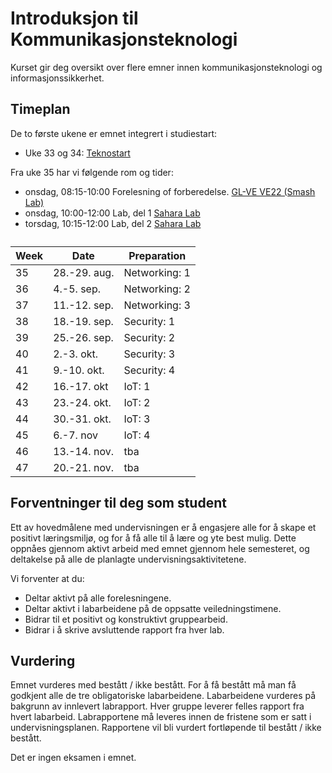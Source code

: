 # Introduksjon til Kommunikasjonsteknologi

Kurset gir deg oversikt over flere emner innen kommunikasjonsteknologi og informasjonssikkerhet.

<!--
<a class="arrow" href="learning-goals.html">Read more about the Learning Goals</a>
-->

## Timeplan

De to første ukene er emnet integrert i studiestart:

* Uke 33 og 34: [Teknostart](https://www.ntnu.no/studier/teknostart/kommunikasjonsteknologi)

Fra uke 35 har vi følgende rom og tider:

* onsdag, 08:15-10:00 Forelesning of forberedelse. [GL-VE VE22 (Smash Lab)](smash.html)
* onsdag, 10:00-12:00 Lab, del 1 [Sahara Lab](http://s.mazemap.com/1MS2Os5)
* torsdag, 10:15-12:00 Lab, del 2 [Sahara Lab](http://s.mazemap.com/1MS2Os5)

<div>
<table class="table table-sm">
<caption style=""></caption>
<thead>
<tr class="row-1">
<th>Week</th><th>Date</th><th>Preparation</th>
</tr>
</thead>
<tbody class="row-hover">
<tr class="row-2">
<td class="column-1">35</td><td class="column-2">28.-29. aug.</td><td class="column-3">Networking: 1</td></tr>
<tr class="row-3">
<td class="column-1">36</td><td class="column-2">4.-5. sep.</td><td class="column-3">Networking: 2</td></tr>
<tr class="row-4">
<td class="column-1">37</td><td class="column-2">11.-12. sep.</td><td class="column-3">Networking: 3</td></tr>
<tr class="row-5">
<td class="column-1">38</td><td class="column-2">18.-19. sep.</td><td class="column-3">Security: 1</td></tr>
<tr class="row-6">
<td class="column-1">39</td><td class="column-2">25.-26. sep.</td><td class="column-3">Security: 2</td></tr>
<tr class="row-7">
<td class="column-1">40</td><td class="column-2">2.-3. okt.</td><td class="column-3">Security: 3</td></tr>
<tr class="row-8">
<td class="column-1">41</td><td class="column-2">9.-10. okt.</td><td class="column-3">Security: 4</td></tr>
<tr class="row-9">
<td class="column-1">42</td><td class="column-2">16.-17. okt</td><td class="column-3">IoT: 1</td></tr>
<tr class="row-10">
<td class="column-1">43</td><td class="column-2">23.-24. okt.</td><td class="column-3">IoT: 2</td></tr>
<tr class="row-11">
<td class="column-1">44</td><td class="column-2">30.-31. okt.</td><td class="column-3">IoT: 3</td></tr>
<tr class="row-12">
<td class="column-1">45</td><td class="column-2">6.-7. nov</td><td class="column-3">IoT: 4</td></tr>
<tr class="row-13">
<td class="column-1">46</td><td class="column-2">13.-14. nov.</td><td class="column-3">tba</td></tr>
<tr class="row-14">
<td class="column-1">47</td><td class="column-2">20.-21. nov.</td><td class="column-3">tba</td></tr>
</tbody>
</table>
</div>


## Forventninger til deg som student

Ett av hovedmålene med undervisningen er å engasjere alle for å skape et positivt læringsmiljø, og for å få alle til å lære og yte best mulig. Dette oppnåes gjennom aktivt arbeid med emnet gjennom hele semesteret, og deltakelse på alle de planlagte undervisningsaktivitetene.

Vi forventer at du:

- Deltar aktivt på alle forelesningene.
- Deltar aktivt i labarbeidene på de oppsatte veiledningstimene.
- Bidrar til et positivt og konstruktivt gruppearbeid.
- Bidrar i å skrive avsluttende rapport fra hver lab.

## Vurdering

Emnet vurderes med bestått / ikke bestått. For å få bestått må man få godkjent alle de tre obligatoriske labarbeidene. Labarbeidene vurderes på bakgrunn av innlevert labrapport. Hver gruppe leverer felles rapport fra hvert labarbeid. Labrapportene må leveres innen de fristene som er satt i undervisningsplanen. Rapportene vil bli vurdert fortløpende til bestått / ikke bestått.

Det er ingen eksamen i emnet.


